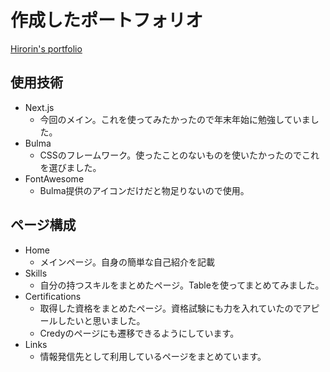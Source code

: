 # 作成したポートフォリオ

[Hirorin's portfolio](https://hirorin-portfolio.herokuapp.com/)

## 使用技術

- Next.js
    - 今回のメイン。これを使ってみたかったので年末年始に勉強していました。
- Bulma
    - CSSのフレームワーク。使ったことのないものを使いたかったのでこれを選びました。
- FontAwesome
    - Bulma提供のアイコンだけだと物足りないので使用。


## ページ構成

- Home
    - メインページ。自身の簡単な自己紹介を記載
- Skills
    - 自分の持つスキルをまとめたページ。Tableを使ってまとめてみました。
- Certifications
    - 取得した資格をまとめたページ。資格試験にも力を入れていたのでアピールしたいと思いました。
    - Credyのページにも遷移できるようにしています。
- Links
    - 情報発信先として利用しているページをまとめています。
    